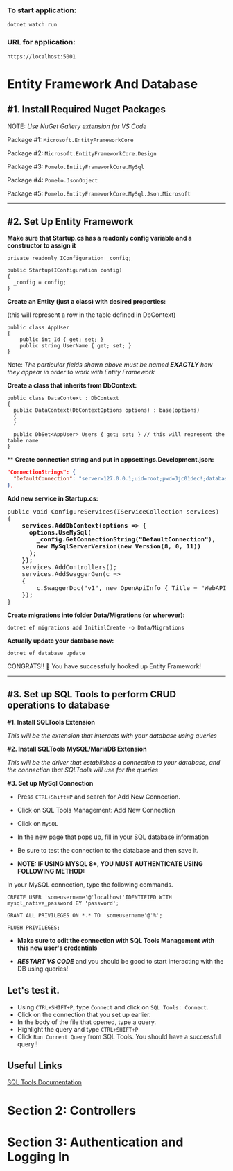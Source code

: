 ### To start application:
`dotnet watch run`

### URL for application:
`https://localhost:5001`

# Entity Framework And Database
## #1. Install Required Nuget Packages

NOTE: *Use NuGet Gallery extension for VS Code*

Package #1: `Microsoft.EntityFrameworkCore`

Package #2: `Microsoft.EntityFrameworkCore.Design`

Package #3: `Pomelo.EntityFrameworkCore.MySql`

Package #4: `Pomelo.JsonObject`

Package #5: `Pomelo.EntityFrameworkCore.MySql.Json.Microsoft`

----------
## #2. Set Up Entity Framework
**Make sure that Startup.cs has a readonly config variable and a constructor to assign it**

```
private readonly IConfiguration _config;

public Startup(IConfiguration config)
{
  _config = config;
}
```

**Create an Entity (just a class) with desired properties:**

(this will represent a row in the table defined in DbContext)
```
public class AppUser
{
    public int Id { get; set; }
    public string UserName { get; set; }
}
```
Note: *The particular fields shown above must be named **EXACTLY** how they appear in order to work with Entity Framework*

**Create a class that inherits from DbContext:**
```
public class DataContext : DbContext
{
  public DataContext(DbContextOptions options) : base(options)
  {
  }

  public DbSet<AppUser> Users { get; set; } // this will represent the table name
}
```
**
**Create connection string and put in appsettings.Development.json:**
```json
"ConnectionStrings": {
  "DefaultConnection": "server=127.0.0.1;uid=root;pwd=Jjc01dec!;database=test"
},
```

**Add new service in Startup.cs:**
<pre>
public void ConfigureServices(IServiceCollection services)
{
    <b>services.AddDbContext<DataContext>(options => {
      options.UseMySql(
        _config.GetConnectionString("DefaultConnection"), 
        new MySqlServerVersion(new Version(8, 0, 11))
      );
    });</b>
    services.AddControllers();
    services.AddSwaggerGen(c =>
    {
        c.SwaggerDoc("v1", new OpenApiInfo { Title = "WebAPIv5", Version = "v1" });
    });
}
</pre>

**Create migrations into folder Data/Migrations (or wherever):**

`dotnet ef migrations add InitialCreate -o Data/Migrations`

**Actually update your database now:**

`dotnet ef database update`

CONGRATS!! 🥳 You have successfully hooked up Entity Framework!

----------

## #3. Set up SQL Tools to perform CRUD operations to database

**#1. Install SQLTools Extension**

*This will be the extension that interacts with your database using queries*

**#2. Install SQLTools MySQL/MariaDB Extension**

*This will be the driver that establishes a connection to your database, and the connection that SQLTools will use for the queries* 

**#3. Set up MySql Connection**

* Press `CTRL+Shift+P` and search for Add New Connection.
* Click on SQL Tools Management: Add New Connection
* Click on `MySQL`
* In the new page that pops up, fill in your SQL database information
* Be sure to test the connection to the database and then save it.

* **NOTE: IF USING MYSQL 8+, YOU MUST AUTHENTICATE USING FOLLOWING METHOD:**

In your MySQL connection, type the following commands.
```
CREATE USER 'someusername'@'localhost'IDENTIFIED WITH mysql_native_password BY 'password';
```
```
GRANT ALL PRIVILEGES ON *.* TO 'someusername'@'%';
```
```
FLUSH PRIVILEGES;
```
* **Make sure to edit the connection with SQL Tools Management with this new user's credentials**

* ***RESTART VS CODE*** and you should be good to start interacting with the DB using queries!

## Let's test it.

* Using `CTRL+SHIFT+P`, type `Connect` and click on `SQL Tools: Connect`.
* Click on the connection that you set up earlier.
* In the body of the file that opened, type a query.
* Highlight the query and type `CTRL+SHIFT+P`
* Click `Run Current Query` from SQL Tools. You should have a successful query!!

## Useful Links

[SQL Tools Documentation](https://vscode-sqltools.mteixeira.dev/driver/mysql#1-connections)

# Section 2: Controllers

# Section 3: Authentication and Logging In

